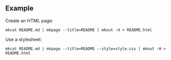 ## Example

Create an HTML page:

```shell
mkcat README.md | mkpage --title=README | mkout -H > README.html
```

Use a stylesheet:

```shell
mkcat README.md | mkpage --title=README --style=style.css | mkout -H > README.html
```
